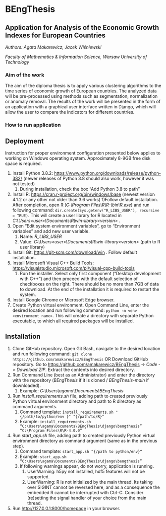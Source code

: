 # BEngThesis

## Application for Analysis of the Economic Growth Indexes for European Countries

*Authors: Agata Makarewicz, Jacek Wiśniewski*

*Faculty of Mathematics & Information Science, Warsaw University of Technology*

### Aim of the work

The aim of the diploma thesis is to apply various clustering algorithms to the time series of economic growth of European countries. The analyzed data will be pre-processed using methods such as segmentation, normalization or anomaly removal. The results of the work will be presented in the form of an application with a graphical user interface written in Django, which will allow the user to compare the indicators for different countries.

### How to run application

## Deployment 
Instruction for proper environment configuration presented below applies to working on Windows operating system. Approximately 8-9GB free disk space is required.
1) Install Python 3.8.2: https://www.python.org/downloads/release/python-382/ (newer releases of Python 3.8 should also work, however it was not tested)
    1) During installation, check the box “Add Python 3.8 to path”
2) Install R: https://cran.r-project.org/bin/windows/base (newest version 4.1.2 or any other not older than 3.6 works)
    1)Follow default installation. After completion, open R (*C:\Program Files\R\R-<version>\bin\R.exe*) and run following command: `dir.create(Sys.getenv("R_LIBS_USER"), recursive = TRUE)`. This will create a user library for R located in *C:\Users\<user>\Documents\R\win-library\<version>* .
3) Open “Edit system environment variables”, go to “Environment variables” and add new user variable.
    1) Name: *R_LIBS_USER*
    2) Value: *C:\Users\<user>\Documents\R\win-library\<version>* (path to R user library)
4) Install Git: https://git-scm.com/download/win . Follow default installation.
5) Install Microsoft Visual C++ Build Tools: https://visualstudio.microsoft.com/pl/visual-cpp-build-tools
    1) Run the installer. Select only first component (“Desktop development with C++”) and then proceed with the default selection of checkboxes on the right. There should be no more than 7GB of data to download. At the end of the installation it is required to restart the system.
6) Install Google Chrome or Microsoft Edge browser.
7) Create Python virtual environment. Open Command Line, enter the desired location and run following command: `python -m venv <environment_name>`. This will create a directory with separate Python executable, to which all required packages will be installed.

## Installation 
1) Clone GitHub repository. Open Git Bash, navigate to the desired location and run following command: `git clone https://github.com/amakarewicz/BEngThesis` OR
Download GitHub repository. Go to https://github.com/amakarewicz/BEngThesis -> *Code* -> *Download ZIP*. Extract the contents into desired directory.
2) Run Command Line (best as an Administrator) and enter the directory with the repository (*BEngThesis* if it is cloned / *BEngThesis-main* if downloaded).
    1) Example: *C:\Users\agama\Documents\BEngThesis*
3) Run *install_requirements.sh* file, adding path to created previously Python virtual environment directory and path to R directory as command arguments.
    1) Command template: `install_requirements.sh "{/path/to/python/env }" "{/path/to/R}”`
    2) Example: `install_requirements.sh “C:\Users\agama\Documents\BEngThesis\django\bengthesis” “C:\Program Files\R\R-4.0.0”`
4) Run *start_app.sh* file, adding path to created previously Python virtual environment directory as command argument (same as in the previous step).
    1) Command template: `start_app.sh “{/path to python/env}“`
    2) Example: `start_app.sh “C:\Users\agama\Documents\BEngThesis\django\bengthesis”`
    3) If following warnings appear, do not worry, application is running.
        1) UserWarning: h5py not installed, hdf5 features will not be supported.
        2) UserWarning: R is not initialized by the main thread. Its taking over SIGINT cannot be reversed here, and as a consequence the embedded R cannot be interrupted with Ctrl-C. Consider (re)setting the signal handler of your choice from the main thread.
5) Run http://127.0.0.1:8000/homepage in your browser.
